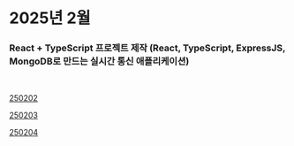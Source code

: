 # 2025년 2월

### React + TypeScript 프로젝트 제작 (React, TypeScript, ExpressJS, MongoDB로 만드는 실시간 통신 애플리케이션)

<br />

[250202](/DateLink/2025-02/250202.md)

[250203](/DateLink/2025-02/250203.md)

[250204](/DateLink/2025-02/250204.md)

<!-- [250205](/DateLink/2025-02/250205.md)

[250206](/DateLink/2025-02/250206.md)

[250207](/DateLink/2025-02/250207.md)

[250208](/DateLink/2025-02/250208.md)

[250209](/DateLink/2025-02/250209.md)

[250210](/DateLink/2025-02/250210.md)

[250212](/DateLink/2025-02/250212.md)

[250213](/DateLink/2025-02/250213.md)

[250214](/DateLink/2025-02/250214.md)

[250215](/DateLink/2025-02/250215.md)

[250216](/DateLink/2025-02/250216.md)

[250217](/DateLink/2025-02/250217.md)

[250219](/DateLink/2025-02/250219.md)

[250220](/DateLink/2025-02/250220.md)

[250221](/DateLink/2025-02/250221.md)

[250222](/DateLink/2025-02/250222.md)

[250223](/DateLink/2025-02/250223.md)

[250224](/DateLink/2025-02/250224.md)

[250226](/DateLink/2025-02/250226.md)

[250227](/DateLink/2025-02/250227.md)

[250228](/DateLink/2025-02/250228.md)

[250230](/DateLink/2025-02/250230.md)

[250231](/DateLink/2025-02/250231.md) -->
